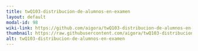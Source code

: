 ```yaml
---
title: twQ103-distribucion-de-alumnos-en-examen
layout: default
modal-id: 98
wiki-link: https://github.com/aigora/twQ103-distribucion-de-alumnos-en-examen/wiki
thumbnail: https://raw.githubusercontent.com/aigora/twQ103-distribucion-de-alumnos-en-examen/master/logo.png
alt: twQ103-distribucion-de-alumnos-en-examen
---
```

